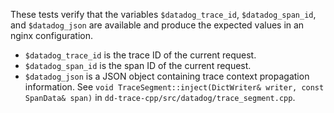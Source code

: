 These tests verify that the variables `$datadog_trace_id`, `$datadog_span_id`,
and `$datadog_json` are available and produce the expected values in an nginx
configuration.

- `$datadog_trace_id` is the trace ID of the current request.
- `$datadog_span_id` is the span ID of the current request.
- `$datadog_json` is a JSON object containing trace context propagation
  information.  See `void TraceSegment::inject(DictWriter& writer, const SpanData& span)`
  in `dd-trace-cpp/src/datadog/trace_segment.cpp`.
